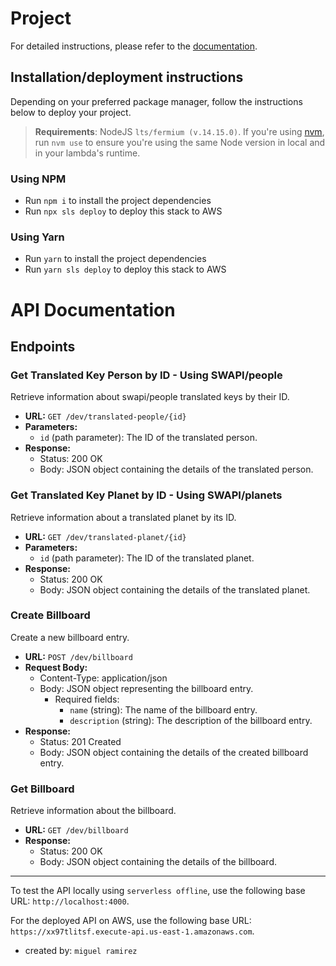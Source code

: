 # Project

For detailed instructions, please refer to the [documentation](https://www.serverless.com/framework/docs/providers/aws/).

## Installation/deployment instructions

Depending on your preferred package manager, follow the instructions below to deploy your project.

> **Requirements**: NodeJS `lts/fermium (v.14.15.0)`. If you're using [nvm](https://github.com/nvm-sh/nvm), run `nvm use` to ensure you're using the same Node version in local and in your lambda's runtime.

### Using NPM

- Run `npm i` to install the project dependencies
- Run `npx sls deploy` to deploy this stack to AWS

### Using Yarn

- Run `yarn` to install the project dependencies
- Run `yarn sls deploy` to deploy this stack to AWS

# API Documentation

## Endpoints

### Get Translated Key Person by ID - Using SWAPI/people

Retrieve information about swapi/people translated keys by their ID.

- **URL:** `GET /dev/translated-people/{id}`
- **Parameters:**
  - `id` (path parameter): The ID of the translated person.
- **Response:**
  - Status: 200 OK
  - Body: JSON object containing the details of the translated person.

### Get Translated Key Planet by ID - Using SWAPI/planets

Retrieve information about a translated planet by its ID.

- **URL:** `GET /dev/translated-planet/{id}`
- **Parameters:**
  - `id` (path parameter): The ID of the translated planet.
- **Response:**
  - Status: 200 OK
  - Body: JSON object containing the details of the translated planet.

### Create Billboard

Create a new billboard entry.

- **URL:** `POST /dev/billboard`
- **Request Body:**
  - Content-Type: application/json
  - Body: JSON object representing the billboard entry.
    - Required fields:
      - `name` (string): The name of the billboard entry.
      - `description` (string): The description of the billboard entry.
- **Response:**
  - Status: 201 Created
  - Body: JSON object containing the details of the created billboard entry.

### Get Billboard

Retrieve information about the billboard.

- **URL:** `GET /dev/billboard`
- **Response:**
  - Status: 200 OK
  - Body: JSON object containing the details of the billboard.

---
To test the API locally using `serverless offline`, use the following base URL: `http://localhost:4000`.

For the deployed API on AWS, use the following base URL: `https://xx97tlitsf.execute-api.us-east-1.amazonaws.com`.


- created by: `miguel ramirez`